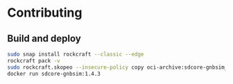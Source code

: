 # Contributing

## Build and deploy

```bash
sudo snap install rockcraft --classic --edge
rockcraft pack -v
sudo rockcraft.skopeo --insecure-policy copy oci-archive:sdcore-gnbsim_1.4.3_amd64.rock docker-daemon:sdcore-gnbsim:1.4.3
docker run sdcore-gnbsim:1.4.3
```
